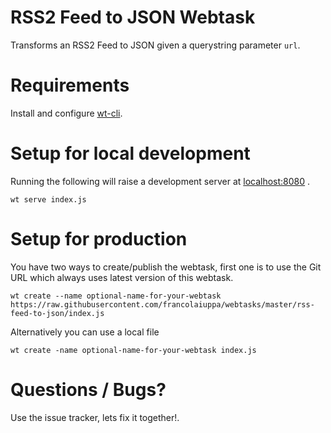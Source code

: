 # RSS2 Feed to JSON Webtask
Transforms an RSS2 Feed to JSON given a querystring parameter `url`.

# Requirements
Install and configure [wt-cli](https://webtask.io/cli).

# Setup for local development
Running the following will raise a development server at [localhost:8080](http://localhost:8080) .
```
wt serve index.js
```

# Setup for production
You have two ways to create/publish the webtask, first one is to use the Git URL which always uses latest version of this webtask.
```
wt create --name optional-name-for-your-webtask https://raw.githubusercontent.com/francolaiuppa/webtasks/master/rss-feed-to-json/index.js
```

Alternatively you can use a local file
```
wt create -name optional-name-for-your-webtask index.js
```

# Questions / Bugs?
Use the issue tracker, lets fix it together!.
